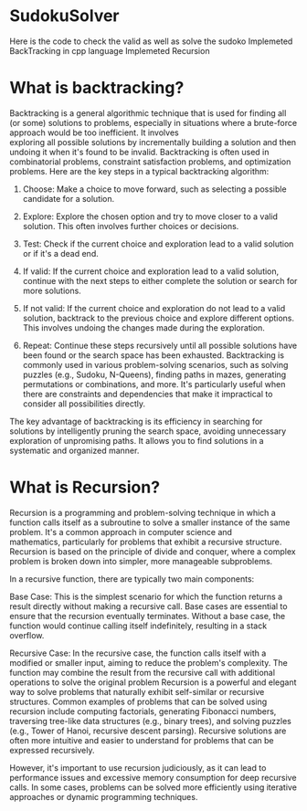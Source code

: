 # SudokuSolver
Here is the code to check the valid as well as solve the sudoko
Implemeted BackTracking in cpp language
Implemeted Recursion

# What is backtracking?

  Backtracking is a general algorithmic technique that is used for finding all (or some) solutions to problems, especially in situations where a brute-force approach would be too inefficient. It involves     
  exploring all possible solutions by incrementally building a solution and then undoing it when it's found to be invalid. Backtracking is often used in combinatorial problems, constraint satisfaction problems,    and optimization problems.
  Here are the key steps in a typical backtracking algorithm:

1. Choose: Make a choice to move forward, such as selecting a possible candidate for a solution.

2. Explore: Explore the chosen option and try to move closer to a valid solution. This often involves further choices or decisions.

3. Test: Check if the current choice and exploration lead to a valid solution or if it's a dead end.

4. If valid: If the current choice and exploration lead to a valid solution, continue with the next steps to either complete the solution or search for more solutions.

5. If not valid: If the current choice and exploration do not lead to a valid solution, backtrack to the previous choice and explore different options. This involves undoing the changes made during the exploration.

6. Repeat: Continue these steps recursively until all possible solutions have been found or the search space has been exhausted.
  Backtracking is commonly used in various problem-solving scenarios, such as solving puzzles (e.g., Sudoku, N-Queens), finding paths in mazes, generating permutations or combinations, and more. It's particularly     useful when there are constraints and dependencies that make it impractical to consider all possibilities directly.

  The key advantage of backtracking is its efficiency in searching for solutions by intelligently pruning the search space, avoiding unnecessary exploration of unpromising paths. It allows you to find solutions in a systematic and organized manner.

# What is Recursion?

  Recursion is a programming and problem-solving technique in which a function calls itself as a subroutine to solve a smaller instance of the same problem. It's a common approach in computer science and  
  mathematics, particularly for problems that exhibit a recursive structure. Recursion is based on the principle of divide and conquer, where a complex problem is broken down into simpler, more manageable 
  subproblems.

In a recursive function, there are typically two main components:

Base Case: This is the simplest scenario for which the function returns a result directly without making a recursive call. Base cases are essential to ensure that the recursion eventually terminates. Without a base case, the function would continue calling itself indefinitely, resulting in a stack overflow.

Recursive Case: In the recursive case, the function calls itself with a modified or smaller input, aiming to reduce the problem's complexity. The function may combine the result from the recursive call with additional operations to solve the original problem
Recursion is a powerful and elegant way to solve problems that naturally exhibit self-similar or recursive structures. Common examples of problems that can be solved using recursion include computing factorials, generating Fibonacci numbers, traversing tree-like data structures (e.g., binary trees), and solving puzzles (e.g., Tower of Hanoi, recursive descent parsing). Recursive solutions are often more intuitive and easier to understand for problems that can be expressed recursively.

However, it's important to use recursion judiciously, as it can lead to performance issues and excessive memory consumption for deep recursive calls. In some cases, problems can be solved more efficiently using iterative approaches or dynamic programming techniques.

